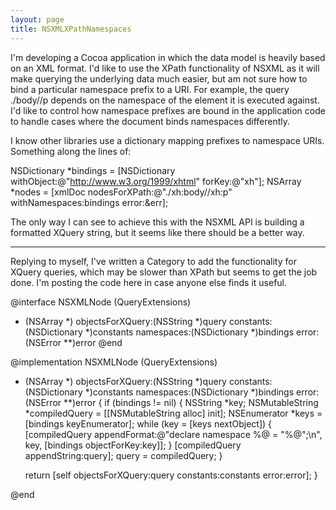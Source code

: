 ```yaml
---
layout: page
title: NSXMLXPathNamespaces
---
```




I'm developing a Cocoa application in which the data model is heavily based on an XML format.  I'd like to use the XPath functionality of NSXML as it will make querying the underlying data much easier, but am not sure how to bind a particular namespace prefix to a URI.  For example, the query     ./body//p depends on the namespace of the element it is executed against.  I'd like to control how namespace prefixes are bound in the application code to handle cases where the document binds namespaces differently.

I know other libraries use a dictionary mapping prefixes to namespace URIs.  Something along the lines of:

    
  NSDictionary *bindings = [NSDictionary withObject:@"http://www.w3.org/1999/xhtml" forKey:@"xh"];
  NSArray *nodes = [xmlDoc nodesForXPath:@"./xh:body//xh:p" withNamespaces:bindings error:&err];


The only way I can see to achieve this with the NSXML API is building a formatted XQuery string, but it seems like there should be a better way.

----

Replying to myself, I've written a Category to add the functionality for XQuery queries, which may be slower than XPath but seems to get the job done.  I'm posting the code here in case anyone else finds it useful.

    

@interface NSXMLNode (QueryExtensions)
- (NSArray *) objectsForXQuery:(NSString *)query constants:(NSDictionary *)constants namespaces:(NSDictionary *)bindings error:(NSError **)error
@end

@implementation NSXMLNode (QueryExtensions)

- (NSArray *) objectsForXQuery:(NSString *)query constants:(NSDictionary *)constants namespaces:(NSDictionary *)bindings error:(NSError **)error
{
	if (bindings != nil) {
		NSString *key;
		NSMutableString *compiledQuery = [[NSMutableString alloc] init];
		NSEnumerator *keys = [bindings keyEnumerator];
		while (key = [keys nextObject]) {
			[compiledQuery appendFormat:@"declare namespace %@ = \"%@\";\n", key, [bindings objectForKey:key]];
		}
		[compiledQuery appendString:query];
		query = compiledQuery;
	}
	
	return [self objectsForXQuery:query constants:constants error:error];
}

@end


